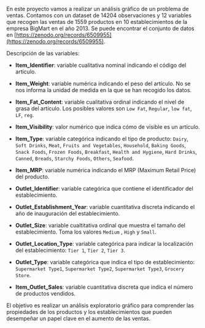 En este proyecto vamos a realizar un análisis gráfico de un problema de ventas. Contamos con un dataset de 14204 observaciones y 12 variables que recogen las ventas de 1559 productos en 10 establecimientos de la empresa BigMart en el año 2013. Se puede encontrar el conjunto de datos en [https://zenodo.org/records/6509955](https://zenodo.org/records/6509955).

Descripción de las variables:

* **Item_Identifier**: variable cualitativa nominal indicando el código del artículo.

* **Item_Weight**: variable numérica indicando el peso del artículo. No se nos informa la unidad de medida en la que se han recogido los datos.

* **Item_Fat_Content**: variable cualitativa ordinal indicando el nivel de grasa del artículo. Los posibles valores son `Low Fat`, `Regular`, `low fat`, `LF`, `reg`.

* **Item_Visibility**: valor numérico que indica cómo de visible es un artículo.

* **Item_Type**: variable categórica indicando el tipo de producto: `Dairy`, `Soft Drinks`, `Meat`, `Fruits and Vegetables`, `Household`, `Baking Goods`, `Snack Foods`, `Frozen Foods`, `Breakfast`, `Health and Hygiene`, `Hard Drinks`, `Canned`, `Breads`, `Starchy Foods`, `Others`, `Seafood`.

* **Item_MRP**: variable numérica indicando el MRP (Maximum Retail Price) del producto. 

* **Outlet_Identifier**: variable categórica que contiene el identificador del establecimiento.

* **Outlet_Establishment_Year**: variable cuantitativa discreta indicando el año de inauguración del establecimiento.

* **Outlet_Size**: variable cualtitativa ordinal que muestra el tamaño del establecimiento. Toma los valores `Medium` , `High` y `Small`.

* **Outlet_Location_Type**: variable categórica para indicar la localización del establecimiento: `Tier 1`, `Tier 2`, `Tier 3`.

* **Outlet_Type**: variable categórica que indica el tipo de establecimiento: `Supermarket Type1`, `Supermarket Type2`, `Supermarket Type3`, `Grocery Store`.

* **Item_Outlet_Sales**: variable cuantitativa discreta que indica el número de productos vendidos. 


El objetivo es realizar un análisis exploratorio gráfico para comprender las propiedades de los productos y los establecimientos que pueden desempeñar un papel clave en el aumento de las ventas.
